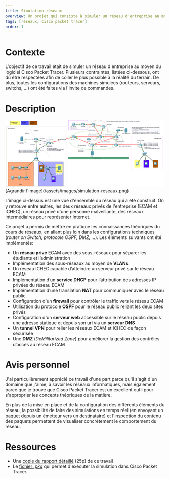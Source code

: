 ```yaml
---
title: Simulation réseaux
overview: Un projet qui consiste à simuler un réseau d'entreprise au moyen du logiciel Cisco Packet Tracer.
tags: [réseaux, cisco packet tracer]
order: 1
---
```


# Contexte
L'objectif de ce travail était de simuler un réseau d'entreprise au moyen du logiciel Cisco Packet Tracer. Plusieurs contraintes, listées ci-dessous, ont dû être respectées afin de coller le plus possible à la réalité du terrain. De plus, toutes les configurations des machines simulées (routeurs, serveurs, switchs, ...) ont été faites via l'invite de commandes.

# Description

<img alt="vue d'ensemble" src="/assets/images/simulation-reseaux.png" class="project-image"/>
[Agrandir l'image](/assets/images/simulation-reseaux.png)

L'image ci-dessus est une vue d'ensemble du réseau qui a été construit. On y retrouve entre autres, les deux réseaux privés de l'entreprise (ECAM et ICHEC), un réseau privé d'une personne malveillante, des réseaux intermédiaires pour représenter Internet.

Ce projet a permis de mettre en pratique les connaissances théoriques du cours de réseaux, en allant plus loin dans les configurations techniques (*router on Switch, protocole OSPF, DMZ, ...*). Les éléments suivants ont été implémentés:

* Un **réseau privé** ECAM avec des sous-réseaux pour séparer les étudiants et l’administration
* Implémentation des sous-réseaux au moyen de **VLANs**
* Un réseau ICHEC capable d’atteindre un serveur privé sur le réseau ECAM
* Implémentation d’un **service DHCP** pour l’attribution des adresses IP privées du réseau ECAM
* Implémentation d’une translation **NAT** pour communiquer avec le réseau public
* Configuration d'un **firewall** pour contrôler le traffic vers le réseau ECAM
* Utilisation du protocole **OSPF** pour le réseau public reliant les deux sites privés
* Configuration d'un **serveur web** accessible sur le réseau public depuis une adresse statique et depuis son url via un **serveur DNS**
* Un **tunnel VPN** pour relier les réseaux ECAM et ICHEC de façon sécurisée
* Une **DMZ** (*DeMilitarized Zone*) pour améliorer la gestion des contrôles d’accès au réseau ECAM

# Avis personnel

J'ai particulièrement apprécié ce travail d'une part parce qu'il s'agit d'un domaine que j'aime, à savoir les réseaux informatiques, mais également parce que je trouve que Cisco Packet Tracer est un excellent outil pour s'approprier les concepts théoriques de la matière.

En plus de la mise en place et de la configuration des différents éléments du réseau, la possibilité de faire des simulations en temps réel (en envoyant un paquet depuis un émetteur vers un destinataire) et l'inspection du contenu des paquets permettent de visualiser concrètement le comportement du réseau.

# Ressources

* Une [copie du rapport détaillé](/assets/files/rapport-simulation-reseaux.pdf) (25p) de ce travail
* Le [fichier *.pka*](/assets/files/simulation-reseaux.pka) qui permet d'exécuter la simulation dans Cisco Packet Tracer.
